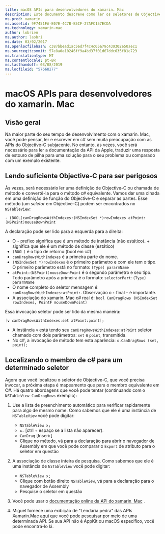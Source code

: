 ```yaml
---
title: macOS APIs para desenvolvedores do xamarin. Mac
description: Este documento descreve como ler os seletores de Objective-C e como encontrar seus métodos c# correspondentes em um aplicativo xamarin. Mac.
ms.prod: xamarin
ms.assetid: 9F7451FA-E07E-4C7B-B5CF-27AFC157ECDA
ms.technology: xamarin-mac
author: lobrien
ms.author: laobri
ms.date: 03/02/2017
ms.openlocfilehash: c387bbead1ac56d7f4c4c05a79c430302e50aec1
ms.sourcegitcommit: 57e8a0a10246ff9a4bd37f01d67ddc635f81e723
ms.translationtype: MT
ms.contentlocale: pt-BR
ms.lasthandoff: 03/08/2019
ms.locfileid: "57668277"
---
```

# <a name="macos-apis-for-xamarinmac-developers"></a>macOS APIs para desenvolvedores do xamarin. Mac

## <a name="overview"></a>Visão geral

Na maior parte do seu tempo de desenvolvimento com o xamarin. Mac, você pode pensar, ler e escrever em c# sem muita preocupação com as APIs do Objective-C subjacente. No entanto, às vezes, você será necessário para ler a documentação da API da Apple, traduzir uma resposta de estouro de pilha para uma solução para o seu problema ou comparado com um exemplo existente.

## <a name="reading-enough-objective-c-to-be-dangerous"></a>Lendo suficiente Objective-C para ser perigosos

Às vezes, será necessário ler uma definição de Objective-C ou chamada de método e convertê-la para o método c# equivalente. Vamos dar uma olhada em uma definição de função do Objective-C e separar as partes. Esse método (um *seletor* em Objective-C) podem ser encontrados no `NSTableView`:

```objc
- (BOOL)canDragRowsWithIndexes:(NSIndexSet *)rowIndexes atPoint:(NSPoint)mouseDownPoint
```

A declaração pode ser lido para a esquerda para a direita:

- O `-` prefixo significa que é um método de instância (não estático). + significa que ele é um método de classe (estático)
- `(BOOL)` é o tipo de retorno (bool em c#)
- `canDragRowsWithIndexes` é a primeira parte do nome.
- `(NSIndexSet *)rowIndexes` é o primeiro parâmetro e com ele tem o tipo. O primeiro parâmetro está no formato: `(Type) pararmName`
- `atPoint:(NSPoint)mouseDownPoint` é o segundo parâmetro e seu tipo. Todo parâmetro após a primeira é o formato: `selectorPart:(Type) pararmName`
- O nome completo do seletor mensagem é: `canDragRowsWithIndexes:atPoint:`. Observação o `:` final – é importante.
- A associação do xamarin. Mac c# real é: `bool CanDragRows (NSIndexSet rowIndexes, PointF mouseDownPoint)`

Essa invocação seletor pode ser lido da mesma maneira:

```objc
[v canDragRowsWithIndexes:set atPoint:point];
```

- A instância `v` está tendo seu `canDragRowsWithIndexes:atPoint` seletor chamado com dois parâmetros: `set` e `point`, transmitida.
- No c#, a invocação de método tem esta aparência: `x.CanDragRows (set, point);`

<a name="finding_selector" />

## <a name="finding-the-c-member-for-a-given-selector"></a>Localizando o membro de c# para um determinado seletor

Agora que você localizou o seletor de Objective-C, que você precisa invocar, a próxima etapa é mapeamento que para o membro equivalente em C#. Há quatro abordagens que você pode tentar (continuando com o `NSTableView CanDragRows` exemplo):

1. Use a lista de preenchimento automático para verificar rapidamente para algo de mesmo nome. Como sabemos que ele é uma instância de `NSTableView` você pode digitar:

    - `NSTableView x;`
    - `x.` [ctrl + espaço se a lista não aparecer).
    - `CanDrag` [Inserir]
    - Clique no método, vá para a declaração para abrir o navegador de Assembly em que você pode comparar o `Export` de atributo para o seletor em questão

2. A associação de classe inteira de pesquisa. Como sabemos que ele é uma instância de `NSTableView` você pode digitar:

    - `NSTableView x;`
    - Clique com botão direito `NSTableView`, vá para a declaração para o navegador de Assembly
    - Pesquise o seletor em questão

3. Você pode usar o [documentação online da API do xamarin. Mac](https://docs.microsoft.com/dotnet/api/?view=xamarinmac-3.0) .

4. Miguel fornece uma exibição de "Lendária pedra" das APIs Xamarin.Mac [aqui](https://tirania.org/tmp/rosetta.html) que você pode pesquisar por meio de uma determinada API. Se sua API não é AppKit ou macOS específico, você pode encontrá-lo lá.

<!--
Note: In some cases, the assembly browser can hit a bug where it will open but not jump to the right definition. Keep that tab open, switch back to your source code and try again.
Note: The assembly browser tricks currently only works with Xamarin.Mac Classic. This will be fixed in a future version.
-->

